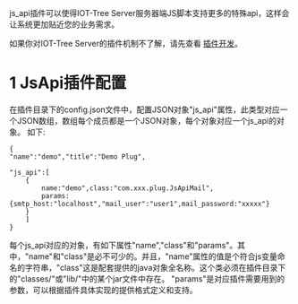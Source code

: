 



js_api插件可以使得IOT-Tree Server服务器端JS脚本支持更多的特殊api，这样会让系统更加贴近您的业务需求。

如果你对IOT-Tree Server的插件机制不了解，请先查看 [插件开发][plug]。

# 1 JsApi插件配置

在插件目录下的config.json文件中，配置JSON对象"js_api"属性，此类型对应一个JSON数组，数组每个成员都是一个JSON对象，每个对象对应一个js_api的对象。
如下:
```
{
"name":"demo","title":"Demo Plug",

"js_api":[
	{
		name:"demo",class:"com.xxx.plug.JsApiMail",
		params:{smtp_host:"localhost","mail_user":"user1",mail_password:"xxxxx"}
	}
	]
}
```
每个js_api对应的对象，有如下属性"name","class"和"params"。其中，"name"和"class"是必不可少的。并且，"name"属性的值是个符合js变量命名的字符串，"class"这是配套提供的java对象全名称。这个类必须在插件目录下的"classes/"或"lib/"中的某个jar文件中存在。
"params"是对应插件需要用到的参数，可以根据插件具体实现的提供格式定义和支持。



[plug]: ./adv_plugin.md
